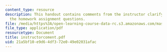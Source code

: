 ```yaml
---
content_type: resource
description: This handout contains comments from the instructor clarifying and elaborating
  the homework assignment questions.
file: /media/https%3A/open-learning-course-data-rc.s3.amazonaws.com/mas-961-seminar-on-deep-engagement-fall-2004/21a5bf10e9d64df372e049e02031afac_instructorcoment.pdf
file_type: application/pdf
resourcetype: Document
title: instructorcoment.pdf
uid: 21a5bf10-e9d6-4df3-72e0-49e02031afac
---
```

